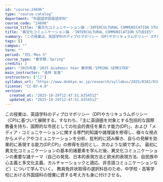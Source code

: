 ```yaml
---
id: "course:24696"
type: "course-catalog"
department: "外国語学部英語学科"
course_code: "24696"
course_title: "異文化コミュニケーション論 ／INTERCULTURAL COMMUNICATION STUDIES"
title: "異文化コミュニケーション論 ／INTERCULTURAL COMMUNICATION STUDIES"
summary: "この授業は、英語学科のディプロマポリシー（DP)やカリキュラムポリシー（CP)に基づいて展開する。すなわち、「主に英語圏を対象とする包括的な国際教養を持ち、国際的な市民としての社会的責任を果たす能力(DP)」、および「メディア・コミュニケー…"
tags: []
campus: ""
term: ""
period: "月5／Mon 5"
course_type: "春学期／Spring"
credits: 2
year: "2025年度／2025 Academic Year 春学期／SPRING SEMESTER"
main_instructor: "高林 友美"
instructors: ["[]"]
syllabus_url: "https://www.dokkyo.ac.jp/research/syllabus/2025/0102/0102_24696_ja_JP.html"
license: "CC-BY-4.0"
version:
  created_at: "2025-10-29T12:47:51.635451Z"
  updated_at: "2025-10-29T12:47:51.635451Z"
---
```

この授業は、英語学科のディプロマポリシー（DP)やカリキュラムポリシー（CP)に基づいて展開する。すなわち、「主に英語圏を対象とする包括的な国際教養を持ち、国際的な市民としての社会的責任を果たす能力(DP)」、および「メディア・コミュニケーションに関する専門的知識や諸理論を修得し、様々な視点からメディアやコミュニケーションを分析、批判的に読み解き、自らの見解を効果的に表現する能力(DP,CP)」の修得を目的とし、次のような順で学ぶ。 最初に異文化コミュニケーションの基本的諸要素を学んだ後、異文化コミュニケーションの重要な諸テーマ（自己の発見、日本的表現方法と欧米的表現方法、自民族中心主義と多文化主義、カルチャーショックと適応、非言語コミュニケーションなど）について学んでいく。 教員免許状取得の選択科目のため、中学校・高等学校における外国語科の授業に資する考え方も身に付けさせる。
